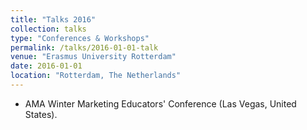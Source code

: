 ```yaml
---
title: "Talks 2016"
collection: talks
type: "Conferences & Workshops"
permalink: /talks/2016-01-01-talk
venue: "Erasmus University Rotterdam"
date: 2016-01-01
location: "Rotterdam, The Netherlands"
---
```


* AMA Winter Marketing Educators' Conference (Las Vegas, United States).
